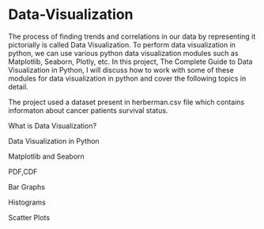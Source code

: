 # Data-Visualization
The process of finding trends and correlations in our data by representing it pictorially is called Data Visualization. To perform data visualization in python, we can use various python data visualization modules such as Matplotlib, Seaborn, Plotly, etc. In this project, The Complete Guide to Data Visualization in Python, I will discuss  how to work with some of these modules for data visualization in python and cover the following topics in detail.

The project used a dataset present in herberman.csv file which contains informaton about cancer patients survival status.

What is Data Visualization?

Data Visualization in Python

Matplotlib and Seaborn

PDF,CDF

Bar Graphs

Histograms

Scatter Plots
